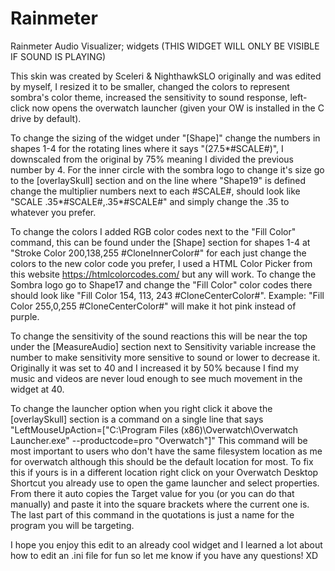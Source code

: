# Rainmeter
Rainmeter Audio Visualizer; widgets (THIS WIDGET WILL ONLY BE VISIBLE IF SOUND IS PLAYING)

This skin was created by Sceleri & NighthawkSLO originally and was edited by myself, I resized it to be smaller, changed the colors to represent sombra's color theme, increased the sensitivity to sound response, left-click now opens the overwatch launcher (given your OW is installed in the C drive by default).

To change the sizing of the widget under "[Shape]" change the numbers in shapes 1-4 for the rotating lines where it says "(27.5*#SCALE#)", I downscaled from the original by 75% meaning I divided the previous number by 4. For the inner circle with the sombra logo to change it's size go to the [overlaySkull] section and on the line where "Shape19" is defined change the multiplier numbers next to each #SCALE#, should look like "SCALE .35*#SCALE#,.35*#SCALE#" and simply change the .35 to whatever you prefer. 

To change the colors I added RGB color codes next to the "Fill Color" command, this can be found under the [Shape] section for shapes 1-4 at "Stroke Color 200,138,255 #CloneInnerColor#" for each just change the colors to the new color code you prefer, I used a HTML Color Picker from this website https://htmlcolorcodes.com/ but any will work. To change the Sombra logo go to Shape17 and change the "Fill Color" color codes there should look like "Fill Color 154, 113, 243 #CloneCenterColor#". Example: "Fill Color 255,0,255 #CloneCenterColor#" will make it hot pink instead of purple.

To change the sensitivity of the sound reactions this will be near the top under the [MeasureAudio] section next to Sensitivity variable increase the number to make sensitivity more sensitive to sound or lower to decrease it. Originally it was set to 40 and I increased it by 50% because I find my music and videos are never loud enough to see much movement in the widget at 40. 

To change the launcher option when you right click it above the [overlaySkull] section is a command on a single line that says "LeftMouseUpAction=["C:\Program Files (x86)\Overwatch\Overwatch Launcher.exe" --productcode=pro "Overwatch"]" This command will be most important to users who don't have the same filesystem location as me for overwatch although this should be the default location for most. To fix this if yours is in a different location right click on your Overwatch Desktop Shortcut you already use to open the game launcher and select properties. From there it auto copies the Target value for you (or you can do that manually) and paste it into the square brackets where the current one is. The last part of this command in the quotations is just a name for the program you will be targeting. 

I hope you enjoy this edit to an already cool widget and I learned a lot about how to edit an .ini file for fun so let me know if you have any questions! XD
